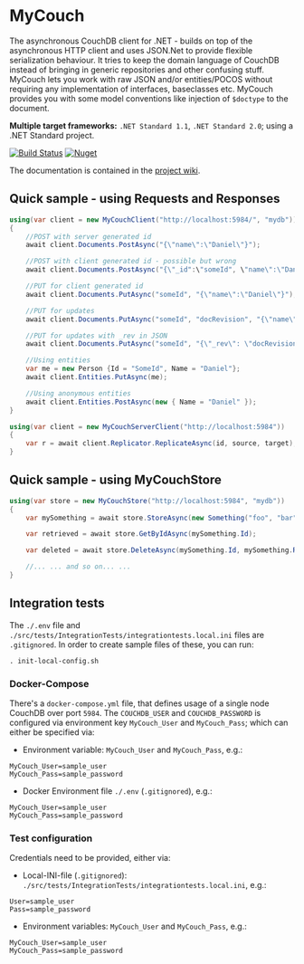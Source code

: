 # MyCouch #
The asynchronous CouchDB client for .NET - builds on top of the asynchronous HTTP client and uses JSON.Net to provide flexible serialization behaviour. It tries to keep the domain language of CouchDB instead of bringing in generic repositories and other confusing stuff. MyCouch lets you work with raw JSON and/or entities/POCOS without requiring any implementation of interfaces, baseclasses etc. MyCouch provides you with some model conventions like injection of `$doctype` to the document.

**Multiple target frameworks:** `.NET Standard 1.1`, `.NET Standard 2.0`; using a .NET Standard project.

[![Build Status](https://dev.azure.com/daniel-wertheim/os/_apis/build/status/mycouch-CI?branchName=master)](https://dev.azure.com/daniel-wertheim/os/_build/latest?definitionId=7&branchName=master)
[![Nuget](https://img.shields.io/nuget/v/mycouch.svg)](https://www.nuget.org/packages/mycouch/)

The documentation is contained in the [project wiki](https://github.com/danielwertheim/mycouch/wiki).

## Quick sample - using Requests and Responses ##

```csharp
using(var client = new MyCouchClient("http://localhost:5984/", "mydb"))
{
    //POST with server generated id
    await client.Documents.PostAsync("{\"name\":\"Daniel\"}");

	//POST with client generated id - possible but wrong
    await client.Documents.PostAsync("{\"_id":\"someId", \"name\":\"Daniel\"}");

    //PUT for client generated id
    await client.Documents.PutAsync("someId", "{\"name\":\"Daniel\"}");

    //PUT for updates
    await client.Documents.PutAsync("someId", "docRevision", "{\"name\":\"Daniel Wertheim\"}");

	//PUT for updates with _rev in JSON
    await client.Documents.PutAsync("someId", "{\"_rev\": \"docRevision\", \"name\":\"Daniel Wertheim\"}");

    //Using entities
    var me = new Person {Id = "SomeId", Name = "Daniel"};
    await client.Entities.PutAsync(me);

    //Using anonymous entities
    await client.Entities.PostAsync(new { Name = "Daniel" });
}
```

```csharp
using(var client = new MyCouchServerClient("http://localhost:5984"))
{
    var r = await client.Replicator.ReplicateAsync(id, source, target);
}
```

## Quick sample - using MyCouchStore ##
```csharp
using(var store = new MyCouchStore("http://localhost:5984", "mydb"))
{
    var mySomething = await store.StoreAsync(new Something("foo", "bar", 42));

    var retrieved = await store.GetByIdAsync(mySomething.Id);

    var deleted = await store.DeleteAsync(mySomething.Id, mySomething.Rev);

    //... ... and so on... ...
}
```

## Integration tests
The `./.env` file and `./src/tests/IntegrationTests/integrationtests.local.ini` files are `.gitignored`. In order to create sample files of these, you can run:

```
. init-local-config.sh
```

### Docker-Compose
There's a `docker-compose.yml` file, that defines usage of a single node CouchDB over port `5984`. The `COUCHDB_USER` and `COUCHDB_PASSWORD` is configured via environment key `MyCouch_User` and `MyCouch_Pass`; which can either be specified via:

- Environment variable: `MyCouch_User` and `MyCouch_Pass`, e.g.:
```
MyCouch_User=sample_user
MyCouch_Pass=sample_password
```

- Docker Environment file `./.env` (`.gitignored`), e.g.:
```
MyCouch_User=sample_user
MyCouch_Pass=sample_password
```

### Test configuration
Credentials need to be provided, either via:

- Local-INI-file (`.gitignored`): `./src/tests/IntegrationTests/integrationtests.local.ini`, e.g.:
```
User=sample_user
Pass=sample_password
```

- Environment variables: `MyCouch_User` and `MyCouch_Pass`, e.g.:

```
MyCouch_User=sample_user
MyCouch_Pass=sample_password
```
